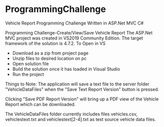 # ProgrammingChallenge
Vehicle Report Programming Challenge Written in ASP.Net MVC C#

Programming Challenge-Create/View/Save Vehicle Report
The ASP.Net MVC project was created in VS2019 Community Edition. The target framework of the solution is 4.7.2.
To Open in VS
  - Download as a zip from project page
  - Unzip files to desired location on pc
  - Open solution file 
  - Build the solution once it has loaded in Visual Studio
  - Run the project
  
Things to Note:
The application will save a text file to the server folder "VehicleDataFiles" when the "Save Text Report Version"
button is pressed.

Clicking "Save PDF Report Version" will bring up a PDF view of the Vehicle Report which can be downloaded.

The VehicleDataFiles folder currently includes files vehicles.csv, vehiclestext.txt and vehiclestext[2-4].txt as test source vehicle data files.
